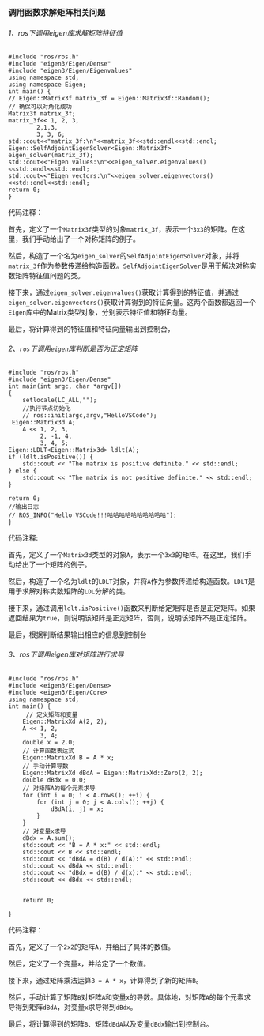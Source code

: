### 调用函数求解矩阵相关问题

###### 1、ros下调用eigen库求解矩阵特征值

    #include "ros/ros.h"
    #include "eigen3/Eigen/Dense"
    #include "eigen3/Eigen/Eigenvalues"
    using namespace std;
    using namespace Eigen;
    int main() {
    // Eigen::Matrix3f matrix_3f = Eigen::Matrix3f::Random();
    // 确保可以对角化成功
    Matrix3f matrix_3f;
    matrix_3f<< 1, 2, 3,
            2,1,3,
            3, 3, 6;
    std::cout<<"matrix_3f:\n"<<matrix_3f<<std::endl<<std::endl;
    Eigen::SelfAdjointEigenSolver<Eigen::Matrix3f> eigen_solver(matrix_3f);
    std::cout<<"Eigen values:\n"<<eigen_solver.eigenvalues()<<std::endl<<std::endl;
    std::cout<<"Eigen vectors:\n"<<eigen_solver.eigenvectors()<<std::endl<<std::endl;
    return 0;
    }
代码注释：

首先，定义了一个`Matrix3f`类型的对象`matrix_3f`，表示一个`3x3`的矩阵。在这里，我们手动给出了一个对称矩阵的例子。

然后，构造了一个名为`eigen_solver`的`SelfAdjointEigenSolver`对象，并将`matrix_3f`作为参数传递给构造函数。`SelfAdjointEigenSolver`是用于解决对称实数矩阵特征值问题的类。

接下来，通过`eigen_solver.eigenvalues()`获取计算得到的特征值，并通过`eigen_solver.eigenvectors()`获取计算得到的特征向量。这两个函数都返回一个`Eigen`库中的Matrix类型对象，分别表示特征值和特征向量。

最后，将计算得到的特征值和特征向量输出到控制台，

###### 2、`ros`下调用`eigen`库判断是否为正定矩阵

    #include "ros/ros.h"
    #include "eigen3/Eigen/Dense"
    int main(int argc, char *argv[])
    {
        setlocale(LC_ALL,"");
        //执行节点初始化
        // ros::init(argc,argv,"HelloVSCode");
     Eigen::Matrix3d A;
        A << 1, 2, 3,
             2, -1, 4,
             3, 4, 5;
    Eigen::LDLT<Eigen::Matrix3d> ldlt(A);
    if (ldlt.isPositive()) {
        std::cout << "The matrix is positive definite." << std::endl;
    } else {
        std::cout << "The matrix is not positive definite." << std::endl;
    }
    
    return 0;
    //输出日志
    // ROS_INFO("Hello VSCode!!!哈哈哈哈哈哈哈哈哈哈");
    }
代码注释:

首先，定义了一个`Matrix3d`类型的对象`A`，表示一个`3x3`的矩阵。在这里，我们手动给出了一个矩阵的例子。

然后，构造了一个名为`ldlt`的`LDLT`对象，并将`A`作为参数传递给构造函数。`LDLT`是用于求解对称实数矩阵的`LDL`分解的类。

接下来，通过调用`ldlt.isPositive()`函数来判断给定矩阵是否是正定矩阵。如果返回结果为`true`，则说明该矩阵是正定矩阵，否则，说明该矩阵不是正定矩阵。

最后，根据判断结果输出相应的信息到控制台

###### 3、ros下调用eigen库对矩阵进行求导

```
#include "ros/ros.h"
#include <eigen3/Eigen/Dense>
#include <eigen3/Eigen/Core>
using namespace std;
int main() {
     // 定义矩阵和变量
    Eigen::MatrixXd A(2, 2);
    A << 1, 2,
         3, 4;
    double x = 2.0;
    // 计算函数表达式
    Eigen::MatrixXd B = A * x;
    // 手动计算导数
    Eigen::MatrixXd dBdA = Eigen::MatrixXd::Zero(2, 2);
    double dBdx = 0.0;
    // 对矩阵A的每个元素求导
    for (int i = 0; i < A.rows(); ++i) {
        for (int j = 0; j < A.cols(); ++j) {
            dBdA(i, j) = x;
        }
    }
    // 对变量x求导
    dBdx = A.sum();
    std::cout << "B = A * x:" << std::endl;
    std::cout << B << std::endl;
    std::cout << "dBdA = d(B) / d(A):" << std::endl;
    std::cout << dBdA << std::endl;
    std::cout << "dBdx = d(B) / d(x):" << std::endl;
    std::cout << dBdx << std::endl;
    

    return 0;

}
```

代码注释：

首先，定义了一个`2x2`的矩阵`A`，并给出了具体的数值。

然后，定义了一个变量`x`，并给定了一个数值。

接下来，通过矩阵乘法运算`B = A * x`，计算得到了新的矩阵`B`。

然后，手动计算了矩阵`B`对矩阵`A`和变量`x`的导数。具体地，对矩阵`A`的每个元素求导得到矩阵`dBdA`，对变量`x`求导得到`dBdx`。

最后，将计算得到的矩阵`B`、矩阵`dBdA`以及变量`dBdx`输出到控制台。
